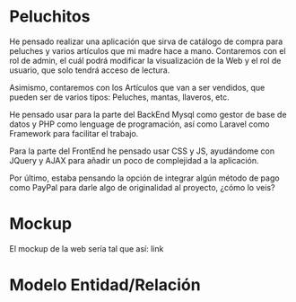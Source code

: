 # Peluchitos

He pensado realizar una aplicación que sirva de catálogo de compra para peluches y varios artículos que mi madre hace a mano. Contaremos con el rol de admin, el cuál podrá modificar la visualización de la Web y el rol de usuario, que solo tendrá acceso de lectura. 

Asimismo, contaremos con los Artículos que van a ser vendidos, que pueden ser de varios tipos: Peluches, mantas, llaveros, etc. 

He pensado usar para la parte del BackEnd Mysql como gestor de base de datos y PHP como lenguage de programación, así como Laravel como Framework para facilitar el trabajo.

Para la parte del FrontEnd he pensado usar CSS y JS, ayudándome con JQuery y AJAX para añadir un poco de complejidad a la aplicación.

Por último, estaba pensando la opción de integrar algún método de pago como PayPal para darle algo de originalidad al proyecto, ¿cómo lo veis?

# Mockup

El mockup de la web sería tal que así: link

# Modelo Entidad/Relación
